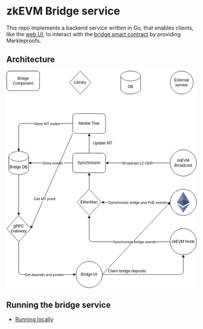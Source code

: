 # zkEVM Bridge service

This repo implements a backend service written in Go, that enables clients, like the [web UI](),
to interact with the [bridge smart contract](https://github.com/okx/Xagon-contracts) by providing Merkleproofs.

## Architecture

<p align="center">
  <img src="./docs/architecture.drawio.png"/>
</p>

## Running the bridge service

- [Running locally](docs/running_local.md)

